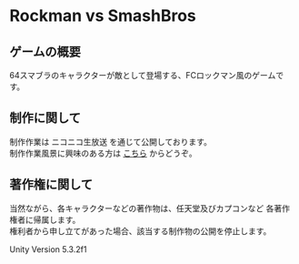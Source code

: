 # Rockman vs SmashBros

## ゲームの概要
64スマブラのキャラクターが敵として登場する、FCロックマン風のゲームです。

## 制作に関して
制作作業は ニコニコ生放送 を通じて公開しております。  
制作作業風景に興味のある方は [こちら](http://com.nicovideo.jp/community/co29136) からどうぞ。

## 著作権に関して
当然ながら、各キャラクターなどの著作物は、任天堂及びカプコンなど 各著作権者に帰属します。  
権利者から申し立てがあった場合、該当する制作物の公開を停止します。

Unity Version 5.3.2f1